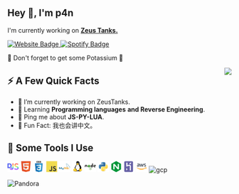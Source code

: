 <h2>Hey 👋, I'm p4n</h2>
<p>I'm currently working on <strong><a href="https://zeustanks.online">Zeus Tanks.</a></strong>
<p><a href="https://p4n.dev"><img src="https://img.shields.io/badge/-p4n.dev-4E69C8?style=flat-square&amp;labelColor=4E69C8&amp;logo=Firefox&amp;link=https://p4n.dev" alt="Website Badge"> <a href="https://open.spotify.com/user/vmsc8ydc9lv1zid5hmi0eutay"><img src="https://img.shields.io/badge/-@Pandora-1ED760?style=flat-square&amp;labelColor=fff&amp;logo=Spotify&amp;link=https://open.spotify.com/user/vmsc8ydc9lv1zid5hmi0eutay" alt="Spotify Badge"></a></p>
<p>🍌 Don't forget to get some Potassium 🍌</p>
<img align="right" src="https://media1.giphy.com/media/13HgwGsXF0aiGY/giphy.gif" />
<h2>⚡️ A Few Quick Facts</h2>
<ul>
<li>🔭 I’m currently working on ZeusTanks.</li>
<li>🧐 Learning <strong>Programming languages</strong> <strong>and Reverse Engineering</strong>.</li>
<li>💬 Ping me about <strong>JS-PY-LUA</strong>.</li>
<li>🎉 Fun Fact: 我也会讲中文。</li>
</ul>
<h2>🚀 Some Tools I Use</h2>
<p align="left">
<img src="https://raw.githubusercontent.com/devicons/devicon/master/icons/discordjs/discordjs-original.svg" alt="react" width="25" height="25" />
<img src="https://raw.githubusercontent.com/devicons/devicon/master/icons/html5/html5-original.svg" alt="vue" width="25" height="25" />
<img src="https://raw.githubusercontent.com/devicons/devicon/master/icons/css3/css3-original-wordmark.svg" alt="css3" width="25" height="25" />
<img src="https://raw.githubusercontent.com/devicons/devicon/master/icons/javascript/javascript-original.svg" alt="javascript" width="25" height="25" />
<img src="https://raw.githubusercontent.com/devicons/devicon/master/icons/mysql/mysql-original-wordmark.svg" alt="mysql" width="25" height="25" />
<img src="https://raw.githubusercontent.com/devicons/devicon/master/icons/linux/linux-original.svg" alt="redis" width="25" height="25" />
<img src="https://raw.githubusercontent.com/devicons/devicon/master/icons/nodejs/nodejs-original-wordmark.svg" alt="nodejs" width="25" height="25" />
<img src="https://raw.githubusercontent.com/devicons/devicon/master/icons/python/python-original.svg" alt="python" width="25" height="25" />
<img src="https://raw.githubusercontent.com/devicons/devicon/master/icons/nginx/nginx-original.svg" alt="nginx" width="25" height="25" />
<img src="https://raw.githubusercontent.com/devicons/devicon/master/icons/heroku/heroku-plain.svg" alt="heroku" width="25" height="25" />
<img src="https://raw.githubusercontent.com/github/explore/80688e429a7d4ef2fca1e82350fe8e3517d3494d/topics/aws/aws.png" alt="aws" width="25" height="25" />
<img src="https://www.vectorlogo.zone/logos/google_cloud/google_cloud-icon.svg" alt="gcp" width="25" height="25" />
</p>
<img src="https://github-readme-stats.vercel.app/api?username=p4n-dev&show_icons=true&count_private=true" alt="Pandora" />
